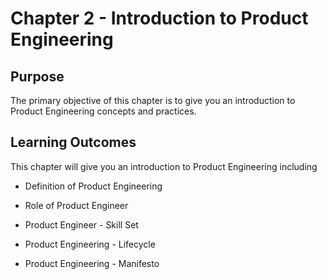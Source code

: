 # Chapter 2 - Introduction to Product Engineering

## Purpose

The primary objective of this chapter is to give you an introduction to Product Engineering concepts and practices.

## Learning Outcomes

This chapter will give you an introduction to Product Engineering including

- Definition of Product Engineering

- Role of Product Engineer

- Product Engineer - Skill Set

- Product Engineering - Lifecycle

- Product Engineering - Manifesto
